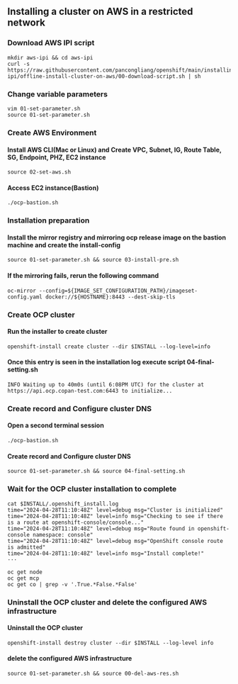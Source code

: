 
## Installing a cluster on AWS in a restricted network

### Download AWS IPI script

```
mkdir aws-ipi && cd aws-ipi
curl -s https://raw.githubusercontent.com/pancongliang/openshift/main/installing/aws-ipi/offline-install-cluster-on-aws/00-download-script.sh | sh
```


### Change variable parameters
```
vim 01-set-parameter.sh
source 01-set-parameter.sh
```


### Create AWS Environment

#### Install AWS CLI(Mac or Linux) and Create VPC, Subnet, IG, Route Table, SG, Endpoint, PHZ, EC2 instance
```
source 02-set-aws.sh
```

#### Access EC2 instance(Bastion)
```
./ocp-bastion.sh
```


### Installation preparation 

#### Install the mirror registry and mirroring ocp release image on the bastion machine and create the install-config
```
source 01-set-parameter.sh && source 03-install-pre.sh
```

#### If the mirroring fails, rerun the following command
```
oc-mirror --config=${IMAGE_SET_CONFIGURATION_PATH}/imageset-config.yaml docker://${HOSTNAME}:8443 --dest-skip-tls
```



### Create OCP cluster

#### Run the installer to create cluster
```
openshift-install create cluster --dir $INSTALL --log-level=info
```

#### Once this entry is seen in the installation log execute script 04-final-setting.sh

```
INFO Waiting up to 40m0s (until 6:08PM UTC) for the cluster at https://api.ocp.copan-test.com:6443 to initialize... 
```


### Create record and Configure cluster DNS

#### Open a second terminal session
```
./ocp-bastion.sh
```

#### Create record and Configure cluster DNS
```
source 01-set-parameter.sh && source 04-final-setting.sh
```


### Wait for the OCP cluster installation to complete

```
cat $INSTALL/.openshift_install.log
time="2024-04-28T11:10:48Z" level=debug msg="Cluster is initialized"
time="2024-04-28T11:10:48Z" level=info msg="Checking to see if there is a route at openshift-console/console..."
time="2024-04-28T11:10:48Z" level=debug msg="Route found in openshift-console namespace: console"
time="2024-04-28T11:10:48Z" level=debug msg="OpenShift console route is admitted"
time="2024-04-28T11:10:48Z" level=info msg="Install complete!"
···
```

```
oc get node
oc get mcp
oc get co | grep -v '.True.*False.*False'
```


### Uninstall the OCP cluster and delete the configured AWS infrastructure

#### Uninstall the OCP cluster
```
openshift-install destroy cluster --dir $INSTALL --log-level info
```

#### delete the configured AWS infrastructure
```
source 01-set-parameter.sh && source 00-del-aws-res.sh
```
